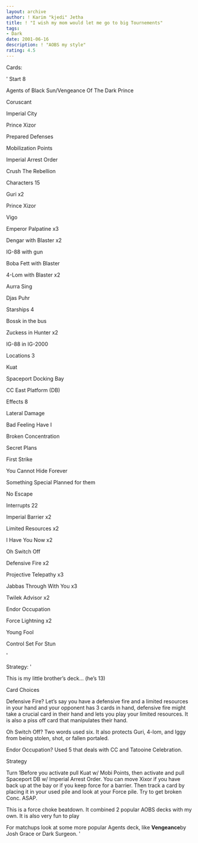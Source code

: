 ```yaml
---
layout: archive
author: ! Karim "kjedi" Jetha
title: ! "I wish my mom would let me go to big Tournements"
tags:
- Dark
date: 2001-06-16
description: ! "AOBS my style"
rating: 4.5
---
```

Cards: 

' 
  Start 8

Agents of Black Sun/Vengeance Of The Dark Prince

Coruscant

Imperial City

Prince Xizor

Prepared Defenses

Mobilization Points

Imperial Arrest Order

Crush The Rebellion 


  Characters 15

Guri x2

Prince Xizor

Vigo

Emperor Palpatine x3

Dengar with Blaster x2

IG-88 with gun

Boba Fett with Blaster

4-Lom with Blaster x2

Aurra Sing

Djas Puhr


  Starships 4

Bossk in the bus

Zuckess in Hunter x2

IG-88 in IG-2000


  Locations 3

Kuat

Spaceport Docking Bay

CC East Platform (DB)


  Effects 8

Lateral Damage

Bad Feeling Have I

Broken Concentration

Secret Plans

First Strike 

You Cannot Hide Forever

Something Special Planned for them

No Escape


  Interrupts  22

Imperial Barrier x2

Limited Resources x2

I Have You Now x2

Oh Switch Off

Defensive Fire x2

Projective Telepathy x3

Jabbas Through With You x3

Twilek Advisor x2

Endor Occupation

Force Lightning x2

Young Fool

Control Set For Stun

'

Strategy: '

This is my little brother’s deck... (he’s 13)


Card Choices

  Defensive Fire? Let’s say you have a defensive fire and a limited resources in your hand and your opponent has 3 cards in hand, defensive fire might take a crucial card in their hand and lets you play your limited resources. It is also a piss off card that manipulates their hand.

  Oh Switch Off? Two words used six. It also protects Guri, 4-lom, and Iggy from being stolen, shot, or fallen portaled. 

  Endor Occupation? Used 5 that deals with CC and Tatooine Celebration.


Strategy 

  Turn 1Before you activate pull Kuat w/ Mobi Points, then activate and pull Spaceport DB w/ Imperial Arrest Order. You can move Xixor if you have back up at the bay or if you keep force for a barrier. Then track a card by placing it in your used pile and look at your Force pile. Try to get broken Conc. ASAP.


This is a force choke beatdown. It combined 2 popular AOBS decks with my own. It is also very fun to play


For matchups look at some more popular Agents deck, like **Vengeance**by Josh Grace or Dark Surgeon.        '